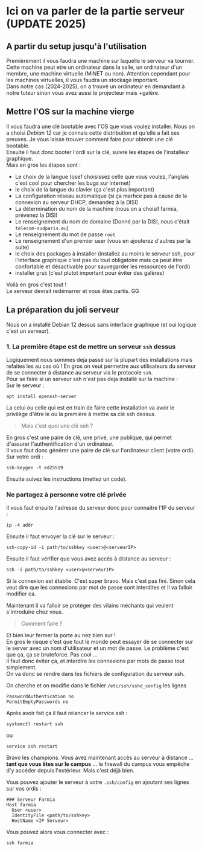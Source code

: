 # Ici on va parler de la partie serveur (UPDATE 2025)

## A partir du setup jusqu'à l'utilisation

Premièrement il vous faudra une machine sur laquelle le serveur va tourner. Cette machine peut etre un ordinateur dans la salle, un ordinateur d'un membre, une machine virtuelle (MiNET ou non). Attention cependant pour les machines virtuelles, il vous faudra un stockage important.  
Dans notre cas (2024-2025), on a trouvé un ordinateur en demandant à notre tuteur sinon vous avez aussi le projecteur mais +galère.  

## Mettre l'OS sur la machine vierge

Il vous faudra une clé bootable avec l'OS que vous voulez installer. Nous on a choisi *Debian 12* car je connais cette distribution et qu'elle a fait ses preuves. Je vous laisse trouver comment faire pour obtenir une clé bootable.  
Ensuite il faut donc booter l'ordi sur la clé, suivre les étapes de l'installeur graphique.  
Mais en gros les étapes sont :
- Le choix de la langue (osef choisissez celle que vous voulez, l'anglais c'est cool pour chercher les bugs sur internet)
- le choix de la langue du clavier (ça c'est plus important)
- La configuration réseau automatique (si ça marhce pas à cause de la connexion au serveur DHCP, demandez à la DISI)
- La détermination du nom de la machine (nous on a choisit farmia, prévenez la DISI)
- Le renseignement du nom de domaine (Donné par la DISI, nous c'était `telecom-sudparis.eu`)
- Le renseignement du mot de passe `root`
- Le renseignement d'un premier user (vous en ajouterez d'autres par la suite)
- le choix des packages à installer (installez au moins le serveur ssh, pour l'interface graphique c'est pas du tout obligatoire mais ça peut être confortable et désactivable pour sauvegarder les ressources de l'ordi)
- installer `grub` (c'est plutot important pour éviter des galères)

Voilà en gros c'est tout !  
Le serveur devrait redémarrer et vous êtes partis. GG

## La préparation du joli serveur

Nous on a installé Debian 12 dessus sans interface graphique (et oui logique c'est un serveur).  

### 1. La première étape est de mettre un serveur `ssh` dessus
Logiquement nous sommes deja passé sur la plupart des installations mais refaites les au cas où !
En gros on veut permettre aux utilisateurs du serveur de se connecter à distance au serveur via le protocole `ssh`.  
Pour se faire si un serveur ssh n'est pas deja installé sur la machine :  
Sur le serveur :  
```
apt install openssh-server
```

La celui ou celle qui est en train de faire cette installation va avoir le privilège d'être le ou la première à mettre sa clé ssh dessus.  
> Mais c'est quoi une clé ssh ?  

En gros c'est une paire de clé, une privé, une publique, qui permet d'assurer l'authentification d'un ordinateur.  
Il vous faut donc générer une paire de clé sur l'ordinateur client (votre ordi).  
Sur votre ordi :  
```
ssh-keygen -t ed25519
```
Ensuite suivez les instructions (mettez un code).  
### **Ne partagez à personne votre clé privée**

Il vous faut ensuite l'adresse du serveur donc pour connaitre l'IP du serveur : 
```
ip -4 addr
```

Ensuite il faut envoyer la clé sur le serveur : 
```
ssh-copy-id -i path/to/sshkey <user>@<serveurIP>
```

Ensuite il faut vérifier que vous avez accès à distance au serveur :  
```
ssh -i path/to/sshkey <user>@<serveurIP>
```

Si la connexion est établie. C'est super bravo. Mais c'est pas fini.
Sinon cela veut dire que les connexions par mot de passe sont interdites et il va falloir modifier ca.

Maintenant il va falloir se protéger des vilains méchants qui veulent s'introduire chez vous.  
> Comment faire ? 

Et bien leur fermer la porte au nez bien sur !  
En gros le risque c'est que tout le monde peut essayer de se connecter sur le server avec un nom d'utilisateur et un mot de passe. Le problème c'est que ça, ça se bruteforce. Pas cool ...  
Il faut donc éviter ça, et interdire les connexions par mots de passe tout simplement.  
On va donc se rendre dans les fichiers de configuration du serveur ssh.  


On cherche et on modifie dans le fichier `/etc/ssh/sshd_config` les lignes 
```
PasswordAuthentication no
PermitEmptyPasswords no
```

Après avoir fait ça il faut relancer le service ssh :  
```
systemctl restart ssh
```
ou
```
service ssh restart
```

Bravo les champions. Vous avez maintenant accès au serveur à distance ... **tant que vous êtes sur le campus** ... le firewall du campus vous empêche d'y accéder depuis l'extérieur. Mais c'est déjà bien.  

Vous pouvez ajouter le serveur à votre `.ssh/config` en ajoutant ses lignes sur vos ordis :
```
### Serveur Farmia
Host farmia
  User <user>
  IdentityFile <path/to/sshkey>
  HostName <IP Serveur>
```

Vous pouvez alors vous connecter avec :
```
ssh farmia
```
